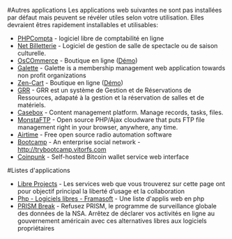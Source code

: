 #Autres applications
Les applications web suivantes ne sont pas installées par défaut mais peuvent se révéler utiles selon votre utilisation. Elles devraient êtres rapidement installables et utilisables:

 * [PHPCompta](http://www.phpcompta.be/) - logiciel libre de comptabilité en ligne
 * [Net Billetterie](http://net-billetterie.tuxfamily.org/) - Logiciel de gestion de salle de spectacle ou de saison culturelle.
 * [OsCOmmerce](http://oscommerce.com/) - Boutique en ligne ([Démo](http://demo.oscommerce.com/))
 * [Galette](http://galette.eu/dc/) - Galette is a membership management web application towards non profit organizations
 * [Zen-Cart](http://www.zencart-france.com/) - Boutique en ligne ([Démo](http://demo.zen-cart.cn/))
 * [GRR](http://grr.mutualibre.org/) - GRR est un système de Gestion et de Réservations de Ressources, adapaté à la gestion et la réservation de salles et de matériels.
 * [Casebox](http://www.casebox.org/) - Content management platform. Manage records, tasks, files.
 * [MonstaFTP](http://www.monstaftp.com/) - Open source PHP/Ajax cloudware that puts FTP file management right in your browser, anywhere, any time. 
 * [Airtime](http://www.sourcefabric.org/en/airtime/) - Free open source radio automation software
 * [Bootcamp](https://github.com/vitorfs/bootcamp) - An enterprise social network - http://trybootcamp.vitorfs.com
 * [Coinpunk](https://github.com/kyledrake/coinpunk) - Self-hosted Bitcoin wallet service web interface

 
 
#Listes d'applications
 * [Libre Projects](http://libreprojects.net/) - Les services web que vous trouverez sur cette page ont pour objectif principal la liberté d’usage et la collaboration
 * [Php - Logiciels libres - Framasoft](http://www.framasoft.net/mot57.html) - Une liste d'applis web en php
 * [PRISM Break](https://prism-break.org/#fr) - Refusez PRISM, le programme de surveillance globale des données de la NSA. Arrêtez de déclarer vos activités en ligne au gouvernement américain avec ces alternatives libres aux logiciels propriétaires
